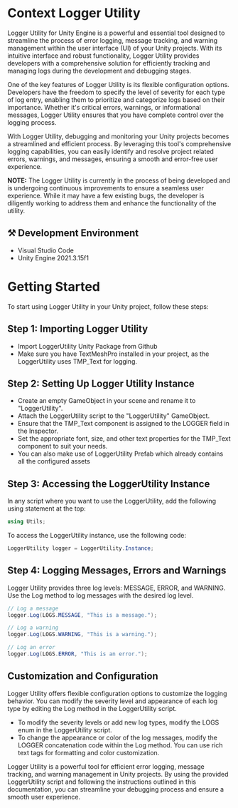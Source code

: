 # Context Logger Utility
Logger Utility for Unity Engine is a powerful and essential tool designed to streamline the process of error logging, message tracking, and warning management within the user interface (UI) of your Unity projects. With its intuitive interface and robust functionality, Logger Utility provides developers with a comprehensive solution for efficiently tracking and managing logs during the development and debugging stages.

One of the key features of Logger Utility is its flexible configuration options. Developers have the freedom to specify the level of severity for each type of log entry, enabling them to prioritize and categorize logs based on their importance. Whether it's critical errors, warnings, or informational messages, Logger Utility ensures that you have complete control over the logging process.

With Logger Utility, debugging and monitoring your Unity projects becomes a streamlined and efficient process. By leveraging this tool's comprehensive logging capabilities, you can easily identify and resolve project related errors, warnings, and messages, ensuring a smooth and error-free user experience.

**NOTE:** The Logger Utility is currently in the process of being developed and is undergoing continuous improvements to ensure a seamless user experience. While it may have a few existing bugs, the developer is diligently working to address them and enhance the functionality of the utility.

## ⚒️ Development Environment
- Visual Studio Code
- Unity Engine 2021.3.15f1

# Getting Started
To start using Logger Utility in your Unity project, follow these steps:

## Step 1: Importing Logger Utility
- Import LoggerUtility Unity Package from Github
- Make sure you have TextMeshPro installed in your project, as the LoggerUtility uses TMP_Text for logging.

## Step 2: Setting Up Logger Utility Instance
- Create an empty GameObject in your scene and rename it to "LoggerUtility".
- Attach the LoggerUtility script to the "LoggerUtility" GameObject.
- Ensure that the TMP_Text component is assigned to the LOGGER field in the Inspector.
- Set the appropriate font, size, and other text properties for the TMP_Text component to suit your needs.
- You can also make use of LoggerUtility Prefab which already contains all the configured assets

## Step 3: Accessing the LoggerUtility Instance
In any script where you want to use the LoggerUtility, add the following using statement at the top:
```csharp
using Utils;
```
To access the LoggerUtility instance, use the following code:
```csharp
LoggerUtility logger = LoggerUtility.Instance;
```

## Step 4: Logging Messages, Errors and Warnings
Logger Utility provides three log levels: MESSAGE, ERROR, and WARNING. Use the Log method to log messages with the desired log level.

```csharp
// Log a message
logger.Log(LOGS.MESSAGE, "This is a message.");

// Log a warning
logger.Log(LOGS.WARNING, "This is a warning.");

// Log an error
logger.Log(LOGS.ERROR, "This is an error.");
```

## Customization and Configuration
Logger Utility offers flexible configuration options to customize the logging behavior. You can modify the severity level and appearance of each log type by editing the Log method in the LoggerUtility script.

- To modify the severity levels or add new log types, modify the LOGS enum in the LoggerUtility script.
- To change the appearance or color of the log messages, modify the LOGGER concatenation code within the Log method. You can use rich text tags for formatting and color customization.

Logger Utility is a powerful tool for efficient error logging, message tracking, and warning management in Unity projects. By using the provided LoggerUtility script and following the instructions outlined in this documentation, you can streamline your debugging process and ensure a smooth user experience.